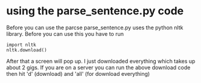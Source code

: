 # using the parse_sentence.py code

Before you can use the parcse
parse_sentence.py uses the python nltk library. Before you can use this
you have to run

```
import nltk
nltk.download()
```

After that a screen will pop up. I just downloaded everything which
takes up about 2 gigs. If you are on a server you can run the above
download code then hit 'd' (download) and 'all' (for download
everything)
